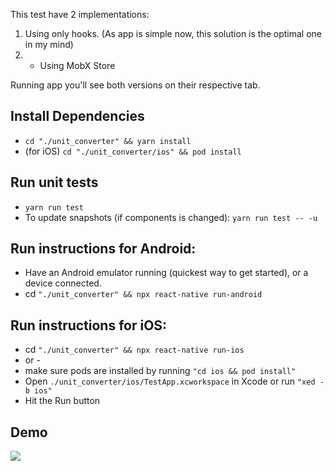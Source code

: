 This test have 2 implementations:
1) Using only hooks. (As app is simple now, this solution is the optimal one in my mind)
2) + Using MobX Store

Running app you'll see both versions on their respective tab.

## Install Dependencies
- `cd "./unit_converter" && yarn install`
- (for iOS) `cd "./unit_converter/ios" && pod install`

## Run unit tests
- `yarn run test`
- To update snapshots (if components is changed): `yarn run test -- -u`

## Run instructions for Android:
- Have an Android emulator running (quickest way to get started), or a device connected.
- cd `"./unit_converter" && npx react-native run-android`

## Run instructions for iOS:
- cd `"./unit_converter" && npx react-native run-ios`
- or -
- make sure pods are installed by running `"cd ios && pod install"`
- Open `./unit_converter/ios/TestApp.xcworkspace` in Xcode or run `"xed -b ios"`
- Hit the Run button


## Demo

![](demo/demo1.gif)
